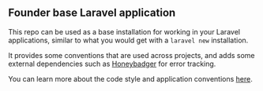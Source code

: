 ## Founder base Laravel application

This repo can be used as a base installation for working in your Laravel applications, similar to what you would get with a `laravel new` installation.

It provides some conventions that are used across projects, and adds some external dependencies such as [Honeybadger](https://honeybadger.io) for error tracking.

You can learn more about the code style and application conventions [here](https://style.dyrynda.com.au).
